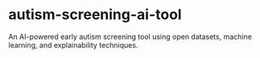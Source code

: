 # autism-screening-ai-tool
An AI-powered early autism screening tool using open datasets, machine learning, and explainability techniques.
